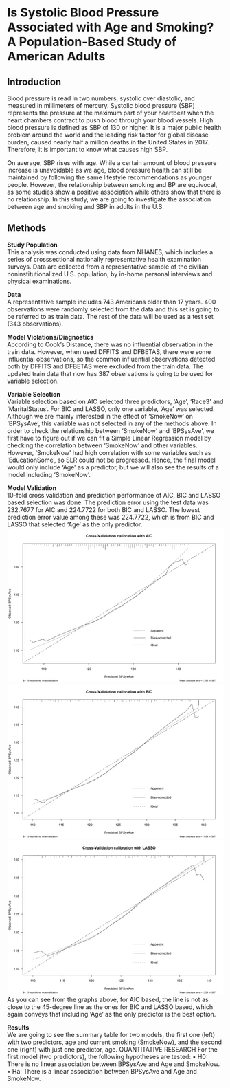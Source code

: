 # Is Systolic Blood Pressure Associated with Age and Smoking? A Population-Based Study of American Adults

## Introduction

Blood pressure is read in two numbers, systolic over diastolic, and measured in
millimeters of mercury. Systolic blood pressure (SBP) represents the pressure at the maximum
part of your heartbeat when the heart chambers contract to push blood through your blood
vessels. High blood pressure is defined as SBP of 130 or higher. It is a major public health
problem around the world and the leading risk factor for global disease burden, caused nearly
half a million deaths in the United States in 2017. Therefore, it is important to know what
causes high SBP.


On average, SBP rises with age. While a certain amount of blood pressure increase is
unavoidable as we age, blood pressure health can still be maintained by following the same
lifestyle recommendations as younger people. However, the relationship between smoking and
BP are equivocal, as some studies show a positive association while others show that there is no
relationship. In this study, we are going to investigate the association between age and smoking
and SBP in adults in the U.S.

## Methods

**Study Population**\
This analysis was conducted using data from NHANES, which includes a series of crosssectional
nationally representative health examination surveys. Data are collected from a
representative sample of the civilian noninstitutionalized U.S. population, by in-home personal
interviews and physical examinations.

**Data**\
A representative sample includes 743 Americans older than 17 years. 400 observations were
randomly selected from the data and this set is going to be referred to as train data. The rest of
the data will be used as a test set (343 observations).

**Model Violations/Diagnostics**\
According to Cook’s Distance, there was no influential observation in the train data. However,
when used DFFITS and DFBETAS, there were some influential observations, so the common influential observations detected both by DFFITS and DFBETAS were excluded from the train data. The updated train data that now has 387 observations is going to be used for variable selection.

**Variable Selection**\
Variable selection based on AIC selected three predictors, ‘Age’, ‘Race3’ and ‘MaritalStatus’.
For BIC and LASSO, only one variable, ‘Age’ was selected. Although we are mainly interested
in the effect of ‘SmokeNow’ on ‘BPSysAve’, this variable was not selected in any of the
methods above. In order to check the relationship between ‘SmokeNow’ and ‘BPSysAve’, we
first have to figure out if we can fit a Simple Linear Regression model by checking the
correlation between ‘SmokeNow’ and other variables. However, ‘SmokeNow’ had high
correlation with some variables such as ‘EducationSome’, so SLR could not be progressed.
Hence, the final model would only include ‘Age’ as a predictor, but we will also see the results
of a model including ‘SmokeNow’.

**Model Validation**\
10-fold cross validation and prediction performance of AIC, BIC and LASSO based selection was done. The prediction error using the test data was 232.7677 for AIC and 224.7722 for both BIC and LASSO. The lowest prediction error value among these was 224.7722, which is from BIC and LASSO that selected ‘Age’ as the only predictor.\
![](https://github.com/hb-racheloh/systolic_blood_pressure/blob/main/Cross-Validation%20calibration%20with%20AIC.jpg)
![](https://github.com/hb-racheloh/systolic_blood_pressure/blob/main/Cross-Validation%20calibration%20with%20BIC.jpg)
![](https://github.com/hb-racheloh/systolic_blood_pressure/blob/main/Cross-Validation%20calibration%20with%20LASSO.jpg)
As you can see from the graphs above, for AIC based, the line is not as close to the 45-degree line as the ones for BIC and LASSO based, which again conveys that including ‘Age’ as the only predictor is the best option.

**Results**\
We are going to see the summary table for two models, the first one (left) with two predictors,
age and current smoking (SmokeNow), and the second one (right) with just one predictor, age.
QUANTITATIVE RESEARCH
For the first model (two predictors), the following hypotheses are tested:
• H0: There is no linear association between BPSysAve and Age and SmokeNow.
• Ha: There is a linear association between BPSysAve and Age and SmokeNow.

